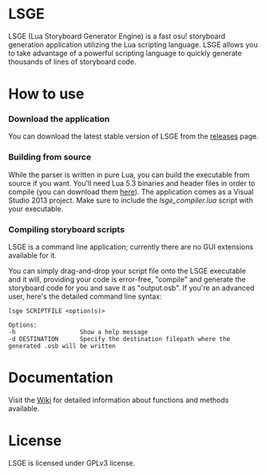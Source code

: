# LSGE
LSGE (Lua Storyboard Generator Engine) is a fast osu! storyboard generation application utilizing the Lua scripting language. LSGE allows you to take advantage of a powerful scripting language to quickly generate thousands of lines of storyboard code.


# How to use
### Download the application
You can download the latest stable version of LSGE from the [releases](../../releases) page.

### Building from source
While the parser is written in pure Lua, you can build the executable from source if you want. You'll need Lua 5.3 binaries and header files in order to compile (you can download them [here](http://sourceforge.net/projects/luabinaries/)).
The application comes as a Visual Studio 2013 project. Make sure to include the _lsge_compiler.lua_ script with your executable.

### Compiling storyboard scripts
LSGE is a command line application; currently there are no GUI extensions available for it. 

You can simply drag-and-drop your script file onto the LSGE executable and it will, providing your code is error-free, "compile" and generate the storyboard code for you and save it as "output.osb".
If you're an advanced user, here's the detailed command line syntax:
```
lsge SCRIPTFILE <option(s)>

Options:
-h                  Show a help message
-d DESTINATION      Specify the destination filepath where the generated .osb will be written
```
# Documentation

Visit the [Wiki](https://github.com/rointep/LSGE/wiki) for detailed information about functions and methods available.

# License

LSGE is licensed under GPLv3 license.
